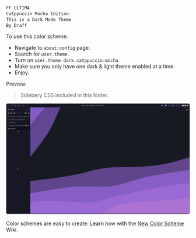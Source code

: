 ```
FF ULTIMA
Catppuccin Mocha Edition
This is a Dark Mode Theme
By Draff
```

To use this color scheme:
- Navigate to `about:config` page.
- Search for `user.theme`.
- Turn on `user.theme.dark.catppuccin-mocha`
- Make sure you only have one dark & light theme enabled at a time.
- Enjoy.

Preview:
> Sidebery CSS included in this folder.

![preview](./preview.png)

Color schemes are easy to create: Learn how with the [New Color Scheme](https://github.com/soulhotel/FF-ULTIMA/wiki/Create-a-Color-Scheme) Wiki.
